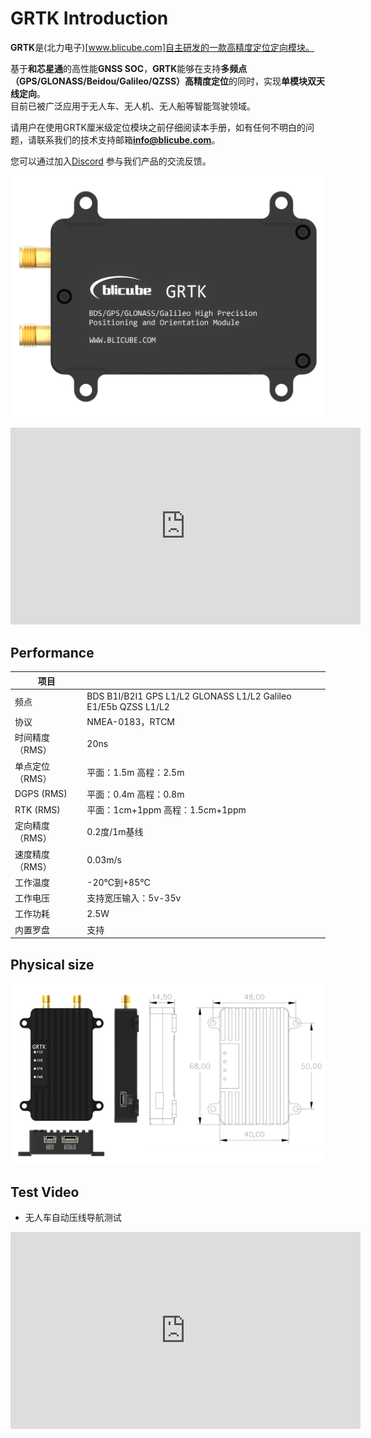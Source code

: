 
# GRTK Introduction

**GRTK**是(北力电子)[www.blicube.com]自主研发的一款高精度定位定向模块。<br/>

基于**和芯星通**的高性能**GNSS SOC**，**GRTK**能够在支持**多频点（GPS/GLONASS/Beidou/Galileo/QZSS）高精度定位**的同时，实现**单模块双天线定向**。<br/>
目前已被广泛应用于无人车、无人机、无人船等智能驾驶领域。

请用户在使用GRTK厘米级定位模块之前仔细阅读本手册，如有任何不明白的问题，请联系我们的技术支持邮箱[**info@blicube.com**](mailto:info@blicube.com)。<br/>

您可以通过加入[Discord](https://discord.com/invite/MNNby3fXz9) 参与我们产品的交流反馈。


**![](../media/grtk_1.1.png)**


<center>
<iframe width="560" height="315" src="https://www.youtube.com/embed/Gq83rHsXRVo" title="YouTube video player" frameborder="0" allow="accelerometer; autoplay; clipboard-write; encrypted-media; gyroscope; picture-in-picture" allowfullscreen></iframe>
</center>



## Performance

| **项目**     |                                                                   |
|------------|-------------------------------------------------------------------|
| 频点         | BDS B1I/B2I1  GPS L1/L2 GLONASS L1/L2  Galileo E1/E5b  QZSS L1/L2 |
| 协议         | NMEA-0183，RTCM                                                    |
| 时间精度（RMS）  | 20ns                                                              |
| 单点定位（RMS）  | 平面：1.5m  高程：2.5m                                                  |
| DGPS (RMS) | 平面：0.4m  高程：0.8m                                                  |
| RTK (RMS)  | 平面：1cm+1ppm  高程：1.5cm+1ppm                                        |
| 定向精度（RMS）  | 0.2度/1m基线                                                         |
| 速度精度（RMS）  | 0.03m/s                                                           |
| 工作温度       | -20℃到+85℃                                                         |
| 工作电压       | 支持宽压输入：5v-35v                                                     |
| 工作功耗       | 2.5W                                                              |
 | 内置罗盘       | 支持                                                                |

## Physical size


**![](../media/grtk_dia.png)**



## Test Video

-   无人车自动压线导航测试

<center>
<iframe width="560" height="315" src="https://www.youtube.com/embed/vlFBtBZZLb4" title="YouTube video player" frameborder="0" allow="accelerometer; autoplay; clipboard-write; encrypted-media; gyroscope; picture-in-picture" allowfullscreen></iframe>
</center>

